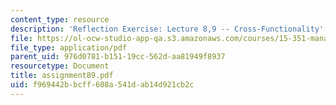 ```yaml
---
content_type: resource
description: 'Reflection Exercise: Lecture 8,9 -- Cross-Functionality'
file: https://ol-ocw-studio-app-qa.s3.amazonaws.com/courses/15-351-managing-the-innovation-process-fall-2002/f969442bbcff608a541dab14d921cb2c_assignment89.pdf
file_type: application/pdf
parent_uid: 976d0781-b151-19cc-562d-aa81949f8937
resourcetype: Document
title: assignment89.pdf
uid: f969442b-bcff-608a-541d-ab14d921cb2c
---
```

